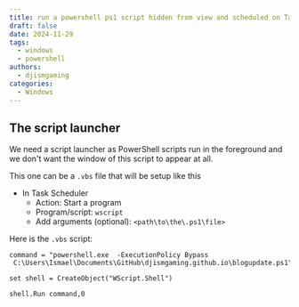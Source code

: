 ```yaml
---
title: run a powershell ps1 script hidden from view and scheduled on Task Scheduler for Windows
draft: false
date: 2024-11-29
tags:
  - windows
  - powershell
authors:
  - djismgaming
categories:
  - Windows
---
```


## The script launcher

We need a script launcher as PowerShell scripts run in the foreground and we don't want the window of this script to appear at all.

This one can be a `.vbs` file that will be setup like this
- In Task Scheduler
	- Action: Start a program
	- Program/script: `wscript`
	- Add arguments (optional): `<path\to\the\.ps1\file>`

Here is the `.vbs` script:

```vbs
command = "powershell.exe  -ExecutionPolicy Bypass  C:\Users\Ismael\Documents\GitHub\djismgaming.github.io\blogupdate.ps1"

set shell = CreateObject("WScript.Shell")

shell.Run command,0
```
